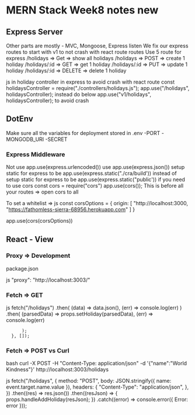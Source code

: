 # MERN Stack Week8 notes new

## Express Server

Other parts are mostly - MVC, Mongoose, Express listen
We fix our express routes to start with v1 to not crash with react route routes
Use 5 route for express
/holidays => Get => show all holidays
/holidays => POST => create 1 holiday
/holidays/:id => GET => get 1 holiday
/holidays/:id => PUT => update 1 holiday
/holidays/:id => DELETE => delete 1 holiday

js in holiday controller in express to avoid crash with react route
const holidaysController = require("./controllers/holidays.js");
app.use("/holidays", holidaysController); instead do below
app.use("v1/holidays", holidaysController); to avoid crash


## DotEnv

Make sure all the variables for deployment stored in .env
-PORT
-MONGODB_URI
-SECRET

### Express Middleware

Not use app.use(express.urlencoded()) use app.use(express.json())
setup static for express to be app.use(express.static("./cra/build'))
instead of setup static for express to be app.use(express.static("public'))
if you need to use cors
const cors = require("cors")
app.use(cors()); This is before all your routes => open cors to all

To set a whitelist => 
js
const corsOptions = {
    origin: [
        "http://localhost:3000,
        "https://fathomless-sierra-68956.herokuapp.com"
    ]
}

app.use(cors(corsOptions))

## React - View

### Proxy => Development

package.json

js
"proxy": "http://localhost:3003/"

### Fetch => GET

js 
fetch("/holidays")
          .then(
            (data) => data.json(),
            (err) => console.log(err)
          )
          .then(
            (parsedData) => props.setHoliday(parsedData),
            (err) => console.log(err)
    
          );
      }, []);

### Fetch => POST vs Curl
bash
curl -X POST -H "Content-Type: application/json" -d '{"name":"World Kindness"}' http://localhost:3003/holidays

js 
fetch("/holidays", {
          method: "POST",
          body: JSON.stringify({ name: event.target.name.value }),
          headers: {
            "Content-Type": "application/json",
          },
        })
          .then((res) => res.json())
          .then((resJson) => {
            props.handleAddHoliday(resJson);
          })
          .catch((error) => console.error({ Error: error }));